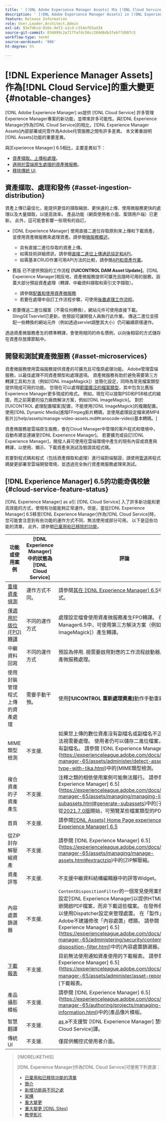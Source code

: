 ```yaml
---
title: ' [!DNL Adobe Experience Manager Assets] 中a [!DNL Cloud Service]顯著變更'
description: ' [!DNL Adobe Experience Manager Assets] in [!DNL Experience Manager] as a [!DNL Cloud Service] as compared to [!DNL Adobe Experience Manager] 6.5的重大變更。'
feature: Release Information
role: User,Leader,Architect,Admin
exl-id: 93e7dbcd-016e-4ef2-a1cd-c554efb5ad34
source-git-commit: 034899c2a717fafdc50cc269d6db3feb77d907c5
workflow-type: tm+mt
source-wordcount: '986'
ht-degree: 5%

---
```


# [!DNL Experience Manager Assets]作為[!DNL Cloud Service]的重大變更 {#notable-changes}

[!DNL Adobe Experience Manager] as提供 [!DNL Cloud Service] 許多管理Experience Manager專案的新功能，並帶來許多可能性。與[!DNL Experience Manager]作為[!DNL Cloud Service]的相比，[!DNL Experience Manager Assets]內部部署或托管作為Adobe托管服務之間有許多差異。 本文著重說明[!DNL Assets]功能的重要差異。

與[Experience Manager] 6.5相比，主要差異如下：

* [資產擷取、上傳和處理](#asset-ingestion)。
* [適用於雲端原生處理的資產微服務](#asset-microservices)。
* [移除傳統 UI](#classic-ui).

## 資產擷取、處理和發佈 {#asset-ingestion-distribution}

資產上傳已最佳化，能提供更佳的擷取縮放、更快速的上傳、使用微服務更快的處理以及大量擷取，以提高效率。 產品功能（網頁使用者介面、案頭用戶端）已更新。 此外，這可能會影響一些現有的自訂。

* [!DNL Experience Manager] 使用直接二進位存取原則來上傳和下載資產，並使用資產微服務來處理資產。請參閱[微服務概述](/help/assets/asset-microservices-overview.md)。
   * 具有直接二進位存取的資產上傳[](/help/assets/asset-microservices-overview.md#asset-upload-with-direct-binary-access)。
   * 如需技術詳細資訊，請參閱[直接二進位上傳通訊協定和API](/help/assets/developer-reference-material-apis.md#upload-binary)。
   * 如需基本CRUD作業可用API方法的比較，請參閱[API和資產作業](/help/assets/developer-reference-material-apis.md#use-cases-and-apis)。
* 舊版 已不提供預設的工作流程 **[!UICONTROL DAM Asset Update]**。[!DNL Experience Manager]相反地，資產微服務提供可擴充且隨時可用的服務，涵蓋大部分預設資產處理（轉譯、中繼資料擷取和索引文字擷取）。
   * 請參閱[配置和使用資產微服務](/help/assets/asset-microservices-configure-and-use.md)
   * 若要在處理中自訂工作流程步驟，可使用[後置處理工作流程](/help/assets/asset-microservices-configure-and-use.md#post-processing-workflows)。

* 若要傳送二進位檔案（不需任何轉換），網站元件可使用直接下載。 SlingGETservlet已更新，依預設可讓開發人員執行此作業。 傳送二進位並搭配一些轉換的網站元件（例如透過servlet調整其大小）仍可繼續原樣運作。

透過資產微服務產生的標準轉譯，會使用相同的命名慣例，以向後相容的方式儲存在資產存放庫節點中。

## 開發和測試資產微服務 {#asset-microservices}

資產微服務使用雲端服務提供資產的可擴充且可復原處理功能。 Adobe管理雲端服務，以最佳處理不同資產類型和處理選項。 資產微服務有助於避免需要第三方轉譯工具和方法（例如[!DNL ImageMagick]）並簡化設定，同時為常見檔案類型提供現成可用的功能。 您現在可以處理[範圍廣泛的檔案類型](/help/assets/file-format-support.md)，其中包含比舊版Experience Manager更多現成的格式。 例如，現在可以提取PSD和PSB格式的縮圖，而之前需要的協力廠商解決方案，例如[!DNL ImageMagick]。 對於[!UICONTROL 處理配置檔案]配置，不能使用[!DNL ImageMagick]的複雜配置。 使用[!DNL Dynamic Media]進階FFmpeg影片轉碼，並使用處理設定檔來將MP4影片](/help/assets/manage-video-assets.md#transcode-video)基本轉碼。[

資產微服務是雲端原生服務，會在Cloud Manager中管理的客戶程式和環境中，自動布建並連線至[!DNL Experience Manager]。 若要擴充或自訂[!DNL Experience Manager]，開發人員可使用在雲端環境中產生的現有內容或資產與轉譯，以使用、顯示、下載資產來測試及驗證其程式碼。

若要對程式碼和程式（包括資產擷取和處理）進行端對端驗證，請使用[管道](/help/implementing/cloud-manager/configure-pipeline.md)將程式碼變更部署至雲端開發環境，並透過完全執行資產微服務處理來測試。

## [!DNL Experience Manager] 6.5的功能奇偶校驗 {#cloud-service-feature-status}

[!DNL Experience Manager] as a引 [!DNL Cloud Service] 入了許多新功能和更高效能的方式，使現有功能能夠正常運作。但是，當從[!DNL Experience Manager] 6.5移至[!DNL Experience Manager]作為[!DNL Cloud Service]時，您可能會注意到有些功能的運作方式不同、無法使用或部分可用。 以下是這些功能的清單。 此外，請參閱[已棄用和已移除的功能](/help/release-notes/deprecated-removed-features.md)。

| 功能或使用案例 | [!DNL Experience Manager]中的狀態為[!DNL Cloud Service] | 評論 |
|-----|-----|-----|
| [重複資產偵測](/help/assets/manage-digital-assets.md#detect-duplicate-assets) | 運作方式不同。 | 請參閱[其在 [!DNL Experience Manager] 6.5](https://experienceleague.adobe.com/docs/experience-manager-65/assets/managing/duplicate-detection.html)中的運作方式。 |
| [僅適用於版位(FPO)轉譯](/help/assets/configure-fpo-renditions.md) | 不同的運作方式 | 處理設定檔會使用資產微服務產生FPO轉譯。 在Experience Manager6.5中，可使用第三方解決方案（例如[!DNL ImageMagick]）產生轉譯。 |
| 中繼資料回寫 | 不同的運作方式 | 預設為停用. 視需要啟用對應的工作流程啟動器。 回寫由資產微服務處理。 |
| 使用封裝管理程式上傳的資產處理 | 需要手動干預。 | 使用&#x200B;**[!UICONTROL 重新處理資產]**&#x200B;動作手動重新處理。 |
| MIME類型檢測 | 不支援. | 如果您上傳的數位資產沒有副檔名或副檔名不正確，可能無法視需要處理。 使用者仍可以儲存二進位檔案，而DAM中沒有副檔名。 請參閱 [!DNL Experience Manager] 6.5](https://experienceleague.adobe.com/docs/experience-manager-65/assets/administer/detect-asset-mime-type-with-tika.html)中的[MIME類型檢測。 |
| 複合資產的子資產產生 | 不支援. | 注釋之類的相依使用案例可能無法履行。 請參閱 [!DNL Experience Manager] 6.5](https://experienceleague.adobe.com/docs/experience-manager-65/assets/managing/managing-linked-subassets.html#generate-subassets)中的[子資產建立。 從[2021.7.0版](/help/release-notes/release-notes-cloud/release-notes-current.md)開始，可預覽某些檔案類型的PDF。 |
| 首頁 | 不支援. | 請參閱[[!DNL Assets] Home Page experience in [!DNL Experience Manager] 6.5](https://experienceleague.adobe.com/docs/experience-manager-65/assets/using/assets-home-page.html) |
| 從ZIP封存解壓縮資產 | 不支援. | 請參閱 [!DNL Experience Manager] 6.5](https://experienceleague.adobe.com/docs/experience-manager-65/assets/managing/manage-assets.html#extractzip)中的[ZIP解壓縮。 |
| 資產評等 | 不支援. | 不支援中繼資料結構編輯器中的評等Widget。 |
| 內容處置篩選器 | 不支援. | `ContentDispositionFilter`的一個常見使用案例是讓管理員設定[!DNL Experience Manager]以提供HTML檔案，並內嵌開啟PDF檔案，而非下載這些檔案。 在發佈例項上，您可以使用Dispatcher設定來管理處置。 在「製作」例項上，Adobe不建議修改「內容處置」標題。 請參閱 [!DNL Experience Manager] 6.5](https://experienceleague.adobe.com/docs/experience-manager-65/administering/security/content-disposition-filter.html)中的[內容處置篩選器。 |
| [下載報表](/help/assets/asset-reports.md) | 不支援. | 目前無法使用通知資產使用的下載報表。 請參閱 [!DNL Experience Manager] 6.5](https://experienceleague.adobe.com/docs/experience-manager-65/assets/administer/asset-reports.html)中的[下載報表。 |
| 產品攝影模板 | 不支援. | 請參閱 [!DNL Experience Manager] 6.5](https://experienceleague.adobe.com/docs/experience-manager-65/authoring/projects/managing-product-information.html)中的[產品像片模板。 |
| 智慧翻譯 | 不支援. | [as ](https://experienceleague.adobe.com/docs/experience-manager-learn/assets/translation/smart-translation-search-feature-video-use.html) a不支援智 [!DNL Experience Manager] 慧轉 [!DNL Cloud Service]譯。 |
| 傳統 UI | 不支援. | 僅提供觸控式使用者介面。 |

>[!MORELIKETHIS]
>
>[!DNL Experience Manager]作為[!DNL Cloud Service]可使用下列資源：
>
>* [已棄用和已移除功能的清單](/help/release-notes/deprecated-removed-features.md)
>* [簡介](/help/overview/introduction.md)
>* [新增功能與不同之處](/help/overview/what-is-new-and-different.md)
>* [架構](/help/core-concepts/architecture.md)
>* [重大變更](/help/release-notes/aem-cloud-changes.md)
>* [重大變更 [!DNL Sites]](/help/sites-cloud/sites-cloud-changes.md)
>* [教學影片](https://experienceleague.adobe.com/docs/experience-manager-learn/cloud-service/overview.html)

